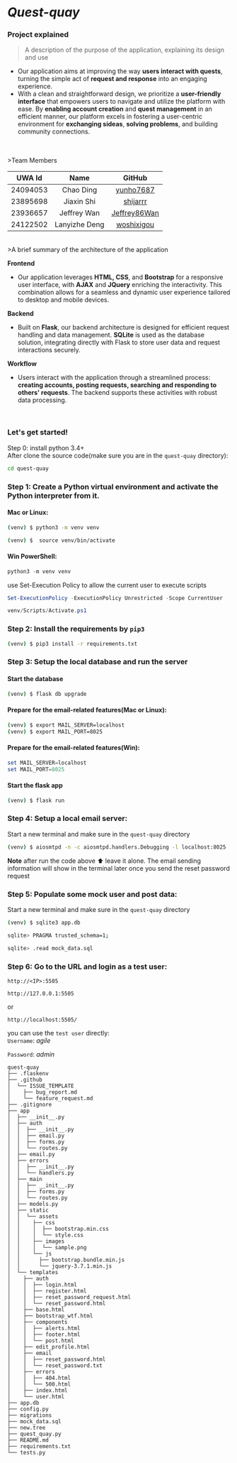 # *Quest-quay*

### Project explained
>A description of the purpose of the application, explaining its design and use
 - Our application aims at improving the way **users interact with quests**, turning the simple act of **request and response** into an engaging experience.
 - With a clean and straightforward design, we prioritize a **user-friendly interface** that empowers users to navigate and utilize the platform with ease. By **enabling account creation** and **quest management** in an efficient manner, our platform excels in fostering a user-centric environment for **exchanging sideas**, **solving problems**, and building community connections. 
<br /> 
<br />
 >Team Members   

|  UWA Id   | Name  | GitHub |
|  :----:  | :----:  | :----:  |
| 24094053  | Chao Ding |[yunho7687](https://github.com/yunho7687) |
| 23895698  | Jiaxin Shi |[shijarrr](https://github.com/shijarrr) |
| 23936657  | Jeffrey Wan |[Jeffrey86Wan](https://github.com/Jeffrey86Wan)|
| 24122502  | Lanyizhe Deng |[woshixigou](https://github.com/woshixigou)|
<br />
 >A brief summary of the architecture of the application   

**Frontend**   
 - Our application leverages **HTML, CSS**, and **Bootstrap** for a responsive user interface, with **AJAX** and **JQuery** enriching the interactivity. This combination allows for a seamless and dynamic user experience tailored to desktop and mobile devices.

**Backend**   
 - Built on **Flask**, our backend architecture is designed for efficient request handling and data management. **SQLite** is used as the database solution, integrating directly with Flask to store user data and request interactions securely.

**Workflow**  
 - Users interact with the application through a streamlined process: **creating accounts, posting requests, searching and responding to others' requests**. The backend supports these activities with robust data processing.  
  
    
<br /> 

### Let's get started!
Step 0: install python 3.4+    
After clone the source code(make sure you are in the `quest-quay` directory):        
``` bash
cd quest-quay
```
### Step 1: Create a Python virtual environment and activate the Python interpreter from it.
#### Mac or Linux:
```bash
(venv) $ python3 -m venv venv
```
```bash
(venv) $  source venv/bin/activate
```
#### Win PowerShell:
```powershell
python3 -m venv venv
```
use Set-Execution Policy to allow the current user to execute scripts
```powershell
Set-ExecutionPolicy -ExecutionPolicy Unrestricted -Scope CurrentUser
```
```powershell
venv/Scripts/Activate.ps1
```

### Step 2: Install the requirements by `pip3`   
```bash
(venv) $ pip3 install -r requirements.txt
```


### Step 3: Setup the local database and run the server
#### Start the database
```bash
(venv) $ flask db upgrade
```
#### Prepare for the email-related features(Mac or Linux):
``` bash
(venv) $ export MAIL_SERVER=localhost
(venv) $ export MAIL_PORT=8025
```
#### Prepare for the email-related features(Win):
```powershell
set MAIL_SERVER=localhost
set MAIL_PORT=8025
```
#### Start the flask app
```bash
(venv) $ flask run
```
### Step 4: Setup a local email server:
Start a new terminal and make sure in the `quest-quay` directory
```bash
(venv) $ aiosmtpd -n -c aiosmtpd.handlers.Debugging -l localhost:8025
```
__Note__ after run the code above ⬆️ leave it alone. The email sending information will show in the terminal later once you send the reset password request     

### Step 5: Populate some mock user and post data:
Start a new terminal and make sure in the `quest-quay` directory
 ``` bash
 (venv) $ sqlite3 app.db
 ```
 ``` bash
sqlite> PRAGMA trusted_schema=1;      

sqlite> .read mock_data.sql
```


### Step 6: Go to the URL and login as a test user:  

`http://<IP>:5505 `      

   
`http://127.0.0.1:5505 `    

or    

`http://localhost:5505/`
 
you can use the `test user` directly:     
`Username`:  _agile_    
 
`Password`:  _admin_  
 
```
quest-quay
├── .flaskenv
├── .github
│  └── ISSUE_TEMPLATE
│    ├── bug_report.md
│    └── feature_request.md
├── .gitignore
├── app
│  ├── __init__.py
│  ├── auth
│  │  ├── __init__.py
│  │  ├── email.py
│  │  ├── forms.py
│  │  └── routes.py
│  ├── email.py
│  ├── errors
│  │  ├── __init__.py
│  │  └── handlers.py
│  ├── main
│  │  ├── __init__.py
│  │  ├── forms.py
│  │  └── routes.py
│  ├── models.py
│  ├── static
│  │  └── assets
│  │    ├── css
│  │    │  ├── bootstrap.min.css
│  │    │  └── style.css
│  │    ├── images
│  │    │  └── sample.png
│  │    └── js
│  │      ├── bootstrap.bundle.min.js
│  │      └── jquery-3.7.1.min.js
│  └── templates
│    ├── auth
│    │  ├── login.html
│    │  ├── register.html
│    │  ├── reset_password_request.html
│    │  └── reset_password.html
│    ├── base.html
│    ├── bootstrap_wtf.html
│    ├── components
│    │  ├── alerts.html
│    │  ├── footer.html
│    │  └── post.html
│    ├── edit_profile.html
│    ├── email
│    │  ├── reset_password.html
│    │  └── reset_password.txt
│    ├── errors
│    │  ├── 404.html
│    │  └── 500.html
│    ├── index.html
│    └── user.html
├── app.db
├── config.py
├── migrations
├── mock_data.sql
├── new.tree
├── quest_quay.py
├── README.md
├── requirements.txt
└── tests.py
   ```



